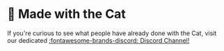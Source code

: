 # &#128075; Made with the Cat

If you're curious to see what people have already done with the Cat, visit our dedicated [:fontawesome-brands-discord: Discord Channel!](https://discord.com/channels/1092359754917089350/1099439547500220427) 